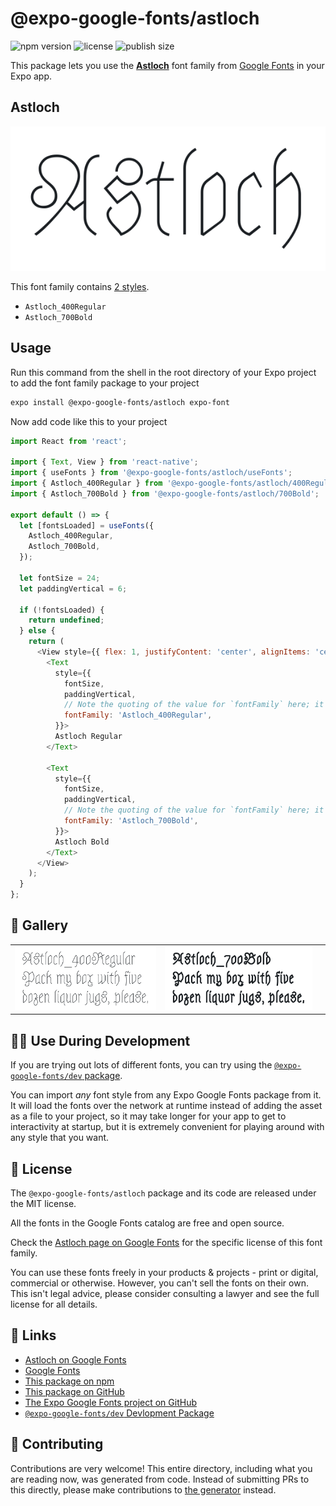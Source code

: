 # @expo-google-fonts/astloch

![npm version](https://flat.badgen.net/npm/v/@expo-google-fonts/astloch)
![license](https://flat.badgen.net/github/license/expo/google-fonts)
![publish size](https://flat.badgen.net/packagephobia/install/@expo-google-fonts/astloch)

This package lets you use the [**Astloch**](https://fonts.google.com/specimen/Astloch) font family from [Google Fonts](https://fonts.google.com/) in your Expo app.

## Astloch

![Astloch](./font-family.png)

This font family contains [2 styles](#-gallery).

- `Astloch_400Regular`
- `Astloch_700Bold`

## Usage

Run this command from the shell in the root directory of your Expo project to add the font family package to your project
```sh
expo install @expo-google-fonts/astloch expo-font
```

Now add code like this to your project
```js
import React from 'react';

import { Text, View } from 'react-native';
import { useFonts } from '@expo-google-fonts/astloch/useFonts';
import { Astloch_400Regular } from '@expo-google-fonts/astloch/400Regular';
import { Astloch_700Bold } from '@expo-google-fonts/astloch/700Bold';

export default () => {
  let [fontsLoaded] = useFonts({
    Astloch_400Regular,
    Astloch_700Bold,
  });

  let fontSize = 24;
  let paddingVertical = 6;

  if (!fontsLoaded) {
    return undefined;
  } else {
    return (
      <View style={{ flex: 1, justifyContent: 'center', alignItems: 'center' }}>
        <Text
          style={{
            fontSize,
            paddingVertical,
            // Note the quoting of the value for `fontFamily` here; it expects a string!
            fontFamily: 'Astloch_400Regular',
          }}>
          Astloch Regular
        </Text>

        <Text
          style={{
            fontSize,
            paddingVertical,
            // Note the quoting of the value for `fontFamily` here; it expects a string!
            fontFamily: 'Astloch_700Bold',
          }}>
          Astloch Bold
        </Text>
      </View>
    );
  }
};

```

## 🔡 Gallery


||||
|-|-|-|
|![Astloch_400Regular](.//400Regular/Astloch_400Regular.ttf.png)|![Astloch_700Bold](.//700Bold/Astloch_700Bold.ttf.png)|||


## 👩‍💻 Use During Development

If you are trying out lots of different fonts, you can try using the [`@expo-google-fonts/dev` package](https://github.com/expo/google-fonts/tree/master/font-packages/dev#readme).

You can import *any* font style from any Expo Google Fonts package from it. It will load the fonts
over the network at runtime instead of adding the asset as a file to your project, so it may take longer
for your app to get to interactivity at startup, but it is extremely convenient
for playing around with any style that you want.

## 📖 License

The `@expo-google-fonts/astloch` package and its code are released under the MIT license.

All the fonts in the Google Fonts catalog are free and open source.

Check the [Astloch page on Google Fonts](https://fonts.google.com/specimen/Astloch) for the specific license of this font family.

You can use these fonts freely in your products & projects - print or digital, commercial or otherwise. However, you can't sell the fonts on their own. This isn't legal advice, please consider consulting a lawyer and see the full license for all details.

## 🔗 Links

- [Astloch on Google Fonts](https://fonts.google.com/specimen/Astloch)
- [Google Fonts](https://fonts.google.com/)
- [This package on npm](https://www.npmjs.com/package/@expo-google-fonts/astloch)
- [This package on GitHub](https://github.com/expo/google-fonts/tree/master/font-packages/astloch)
- [The Expo Google Fonts project on GitHub](https://github.com/expo/google-fonts)
- [`@expo-google-fonts/dev` Devlopment Package](https://github.com/expo/google-fonts/tree/master/font-packages/dev)

## 🤝 Contributing

Contributions are very welcome! This entire directory, including what you are reading now, was generated from code. Instead of submitting PRs to this directly, please make contributions to [the generator](https://github.com/expo/google-fonts/tree/master/packages/generator) instead.
